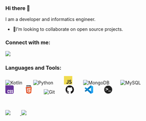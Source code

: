 ### Hi there 👋

I am a developer and informatics engineer.

- 🤝I’m looking to collaborate on open source projects.

### Connect with me:

<a href="https://www.linkedin.com/in/marco-vanegas/"><img src="https://img.icons8.com/?size=100&id=13930&format=png&color=000000" width="40"/></a>

### Languages and Tools:

<div align="left">
<img alt="Kotlin" width="26px" style="margin-right: 30px;" src="https://upload.wikimedia.org/wikipedia/commons/7/74/Kotlin_Icon.png"/>
<img alt="Python" width="26px" style="margin-right: 30px;" src="https://upload.wikimedia.org/wikipedia/commons/c/c3/Python-logo-notext.svg"/>
<img alt="JavaScript" width="26px" style="margin-right: 30px;" src="https://raw.githubusercontent.com/github/explore/80688e429a7d4ef2fca1e82350fe8e3517d3494d/topics/javascript/javascript.png" />
<img alt="MongoDB" width="26px" style="margin-right: 30px;" src="https://victorroblesweb.es/wp-content/uploads/2016/11/mongodb.png" />
<img alt="MySQL" width="26px" style="margin-right: 30px;" src="https://www.freepnglogos.com/uploads/logo-mysql-png/logo-mysql-mysql-logo-png-images-are-download-crazypng-21.png" />
<img alt="CSS3" width="26px" style="margin-right: 30px;" src="https://raw.githubusercontent.com/github/explore/80688e429a7d4ef2fca1e82350fe8e3517d3494d/topics/css/css.png" />
<img alt="HTML5" width="26px" style="margin-right: 30px;" src="https://raw.githubusercontent.com/github/explore/80688e429a7d4ef2fca1e82350fe8e3517d3494d/topics/html/html.png" />
<img alt="Git" width="26px" style="margin-right: 30px;" src="https://cdn.iconscout.com/icon/free/png-256/git-18-1175219.png" />
<img alt="GitHub" width="26px" style="margin-right: 30px;" src="https://raw.githubusercontent.com/github/explore/78df643247d429f6cc873026c0622819ad797942/topics/github/github.png" />
<img alt="Visual Studio Code" width="26px" style="margin-right: 30px;" src="https://raw.githubusercontent.com/github/explore/80688e429a7d4ef2fca1e82350fe8e3517d3494d/topics/visual-studio-code/visual-studio-code.png" />
<img alt="Terminal" width="26px" style="margin-right: 30px;" src="https://raw.githubusercontent.com/github/explore/80688e429a7d4ef2fca1e82350fe8e3517d3494d/topics/terminal/terminal.png" />
</div>

<br><br>
<a href="https://github.com/nemoartdev">
<img height="180em" style="margin-right: 30px;" src="https://github-readme-stats.vercel.app/api?username=nemoartdev&show_icons=true&theme=gotham&include_all_commits=true&count_private=true"/>
<img height="180em" style="margin-right: 30px;" src="https://github-readme-stats.vercel.app/api/top-langs/?username=nemoartdev&layout=compact&langs_count=7&theme=gotham"/>
</a>
